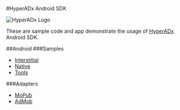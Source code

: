 #HyperADx Android SDK

![HyperADx Logo](http://d2n7xvwjxl8766.cloudfront.net/assets/site/logo-e04518160888e1f8b3795f0ce01e1909.png)


These are sample code and app demonstrate the usage of [HyperADx](http://hyperadx.com/) Android SDK.


##Android
###Samples
* [Interstitial](https://github.com/hyperads/android-sdk/blob/master/docs/_interstitial.md)
* [Native](https://github.com/hyperads/android-sdk/blob/master/docs/_native.md)
* [Tools](https://github.com/hyperads/android-sdk/blob/master/docs/_tools.md)

###Adapters
* [MoPub](https://github.com/hyperads/android-MoPub-adapter)
* [AdMob](https://github.com/hyperads/android-AdMob-adapter)